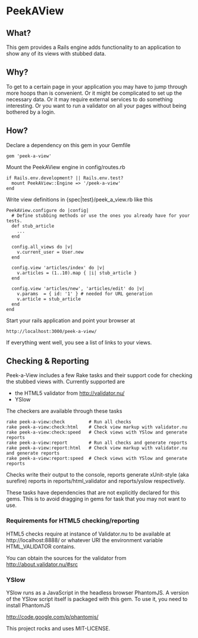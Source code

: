 # PeekAView

## What?

This gem provides a Rails engine adds functionality to an application
to show any of its views with stubbed data.

## Why?

To get to a certain page in your application you may have to jump
through more hoops than is convenient. Or it might be complicated to
set up the necessary data. Or it may require external services to do
something interesting. Or you want to run a validator on all your
pages without being bothered by a login.

## How?

Declare a dependency on this gem in your Gemfile

    gem 'peek-a-view'

Mount the PeekAView engine in config/routes.rb

    if Rails.env.development? || Rails.env.test?
      mount PeekAView::Engine => '/peek-a-view'
    end

Write view definitions in {spec|test}/peek_a_view.rb like this

    PeekAView.configure do |config|
      # Define stubbing methods or use the ones you already have for your tests.
      def stub_article
        ...
      end

      config.all_views do |v|
        v.current_user = User.new
      end

      config.view 'articles/index' do |v|
        v.articles = (1..10).map { |i| stub_article }
      end

      config.view 'articles/new', 'articles/edit' do |v|
        v.params  = { id: '1' } # needed for URL generation
        v.article = stub_article
      end
    end

Start your rails application and point your browser at

    http://localhost:3000/peek-a-view/

If everything went well, you see a list of links to your views.


## Checking & Reporting

Peek-a-View includes a few Rake tasks and their support code for
checking the stubbed views with. Currently supported are

* the HTML5 validator from http://validator.nu/
* YSlow

The checkers are available through these tasks

    rake peek-a-view:check         # Run all checks
    rake peek-a-view:check:html    # Check view markup with validator.nu
    rake peek-a-view:check:speed   # Check views with YSlow and generate reports
    rake peek-a-view:report        # Run all checks and generate reports
    rake peek-a-view:report:html   # Check view markup with validator.nu and generate reports
    rake peek-a-view:report:speed  # Check views with YSlow and generate reports

Checks write their output to the console, reports generate xUnit-style (aka surefire)
reports in reports/html_validator and reports/yslow respectively.

These tasks have dependencies that are not explicitly declared for this gems.
This is to avoid dragging in gems for task that you may not want to use.

### Requirements for HTML5 checking/reporting

HTML5 checks require at instance of Validator.nu to be available at
http://localhost:8888/ or whatever URI the environment variable HTML_VALIDATOR
contains.

You can obtain the sources for the validator from
http://about.validator.nu/#src


### YSlow

YSlow runs as a JavaScript in the headless browser PhantomJS.
A version of the YSlow script itself is packaged with this gem.
To use it, you need to install PhantomJS

http://code.google.com/p/phantomjs/



This project rocks and uses MIT-LICENSE.
